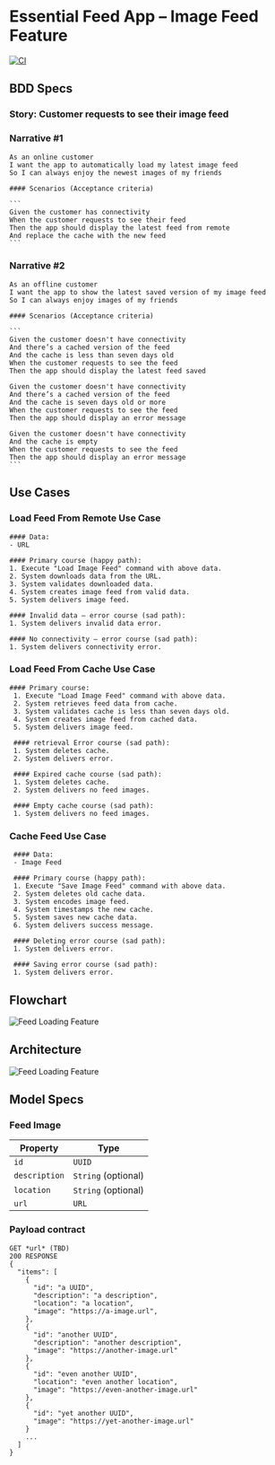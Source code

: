 # Essential Feed App – Image Feed Feature

[![CI](https://github.com/UOXAM/EssentialFeed/actions/workflows/CI.yml/badge.svg?event=check_run)](https://github.com/UOXAM/EssentialFeed/actions/workflows/CI.yml)

## BDD Specs

  ### Story: Customer requests to see their image feed

  ### Narrative #1

  ```
  As an online customer
  I want the app to automatically load my latest image feed
  So I can always enjoy the newest images of my friends
  ```

    #### Scenarios (Acceptance criteria)

    ```
    Given the customer has connectivity
    When the customer requests to see their feed
    Then the app should display the latest feed from remote
    And replace the cache with the new feed
    ```

  ### Narrative #2

  ```
  As an offline customer
  I want the app to show the latest saved version of my image feed
  So I can always enjoy images of my friends
  ```

    #### Scenarios (Acceptance criteria)

    ```
    Given the customer doesn't have connectivity
    And there’s a cached version of the feed
    And the cache is less than seven days old
    When the customer requests to see the feed
    Then the app should display the latest feed saved

    Given the customer doesn't have connectivity
    And there’s a cached version of the feed
    And the cache is seven days old or more
    When the customer requests to see the feed
    Then the app should display an error message

    Given the customer doesn't have connectivity
    And the cache is empty
    When the customer requests to see the feed
    Then the app should display an error message
    ```

## Use Cases

  ### Load Feed From Remote Use Case

    #### Data:
    - URL

    #### Primary course (happy path):
    1. Execute "Load Image Feed" command with above data.
    2. System downloads data from the URL.
    3. System validates downloaded data.
    4. System creates image feed from valid data.
    5. System delivers image feed.

    #### Invalid data – error course (sad path):
    1. System delivers invalid data error.

    #### No connectivity – error course (sad path):
    1. System delivers connectivity error.

  ### Load Feed From Cache Use Case

    #### Primary course:
     1. Execute "Load Image Feed" command with above data.
     2. System retrieves feed data from cache.
     3. System validates cache is less than seven days old.
     4. System creates image feed from cached data.
     5. System delivers image feed.

     #### retrieval Error course (sad path):
     1. System deletes cache.
     2. System delivers error.

     #### Expired cache course (sad path): 
     1. System deletes cache.
     2. System delivers no feed images.

     #### Empty cache course (sad path): 
     1. System delivers no feed images.
   
   ### Cache Feed Use Case

     #### Data:
     - Image Feed

     #### Primary course (happy path):
     1. Execute "Save Image Feed" command with above data.
     2. System deletes old cache data.
     3. System encodes image feed.
     4. System timestamps the new cache.
     5. System saves new cache data.
     6. System delivers success message.
     
     #### Deleting error course (sad path):
     1. System delivers error.

     #### Saving error course (sad path):
     1. System delivers error.


## Flowchart

  ![Feed Loading Feature](feed_flowchart.png)

## Architecture

  ![Feed Loading Feature](feed_architecture.png)

## Model Specs

  ### Feed Image

  | Property      | Type                |
  |---------------|---------------------|
  | `id`          | `UUID`              |
  | `description` | `String` (optional) |
  | `location`    | `String` (optional) |
  | `url`         | `URL`               |

  ### Payload contract

  ```
  GET *url* (TBD)
  200 RESPONSE
  {
    "items": [
      {
        "id": "a UUID",
        "description": "a description",
        "location": "a location",
        "image": "https://a-image.url",
      },
      {
        "id": "another UUID",
        "description": "another description",
        "image": "https://another-image.url"
      },
      {
        "id": "even another UUID",
        "location": "even another location",
        "image": "https://even-another-image.url"
      },
      {
        "id": "yet another UUID",
        "image": "https://yet-another-image.url"
      }
      ...
    ]
  }
  ```
